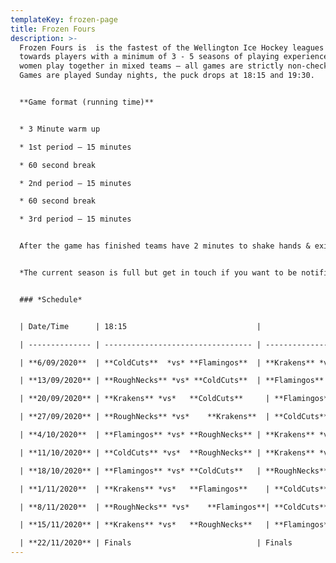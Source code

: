 ```yaml
---
templateKey: frozen-page
title: Frozen Fours
description: >-
  Frozen Fours is  is the fastest of the Wellington Ice Hockey leagues geared
  towards players with a minimum of 3 - 5 seasons of playing experience. Men and
  women play together in mixed teams – all games are strictly non-checking.
  Games are played Sunday nights, the puck drops at 18:15 and 19:30.


  **Game format (running time)**


  * 3 Minute warm up

  * 1st period – 15 minutes

  * 60 second break

  * 2nd period – 15 minutes

  * 60 second break

  * 3rd period – 15 minutes


  After the game has finished teams have 2 minutes to shake hands & exit the ice so it can be groomed for the next game


  *The current season is full but get in touch if you want to be notified regarding future seasons as the league continues to grow and every season we welcome new players!*


  ### *Schedule*


  | Date/Time      | 18:15                             |                           | 19:30 |

  | -------------- | --------------------------------- | ------------------------- | ----- |

  | **6/09/2020**  | **ColdCuts**  *vs* **Flamingos**  | **Krakens** *vs.* **RoughNecks**   |       |

  | **13/09/2020** | **RoughNecks** *vs* **ColdCuts**  | **Flamingos** *vs.* **Krakens**       |

  | **20/09/2020** | **Krakens** *vs*	**ColdCuts**     | **Flamingos** *vs.*	**RoughNecks**       |

  | **27/09/2020** | **RoughNecks** *vs*	**Krakens**  | **ColdCuts** *vs.*	**Flamingos**       |

  | **4/10/2020**  | **Flamingos** *vs*	**RoughNecks** | **Krakens** *vs.*	**ColdCuts**       |

  | **11/10/2020** | **ColdCuts** *vs*	**RoughNecks** | **Krakens** *vs.*	**Flamingos**       |

  | **18/10/2020** | **Flamingos** *vs*	**ColdCuts**   | **RoughNecks** *vs.*	**Krakens**       |

  | **1/11/2020**  | **Krakens** *vs*	**Flamingos**    | **ColdCuts** *vs.*	**RoughNecks**       |

  | **8/11/2020**  | **RoughNecks** *vs*	**Flamingos**| **ColdCuts** *vs.*	**Krakens**       |

  | **15/11/2020** | **Krakens** *vs*	**RoughNecks**   | **Flamingos** *vs.*	**ColdCuts**       |

  | **22/11/2020** | Finals                            | Finals                    |       |
---
```

